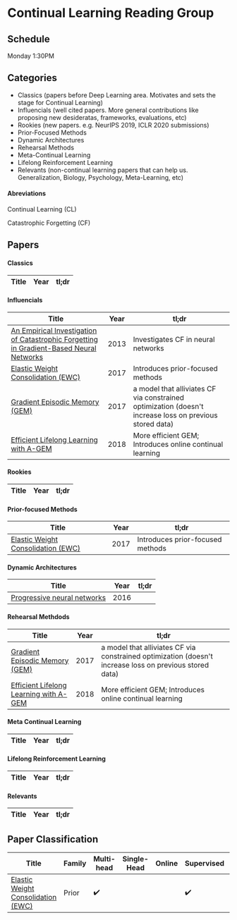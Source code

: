 # Continual Learning Reading Group

## Schedule

Monday 1:30PM

## Categories

* Classics (papers before Deep Learning area. Motivates and sets the stage for Continual Learning)
* Influencials (well cited papers. More general contributions like proposing new desideratas, frameworks, evaluations, etc)
* Rookies (new papers. e.g. NeurIPS 2019, ICLR 2020 submissions)
* Prior-Focused Methods
* Dynamic Architectures
* Rehearsal Methods
* Meta-Continual Learning
* Lifelong Reinforcement Learning
* Relevants (non-continual learning papers that can help us. Generalization, Biology, Psychology, Meta-Learning, etc)

#### Abreviations

Continual Learning (CL)

Catastrophic Forgetting (CF)


## Papers

#### Classics

Title | Year | tl;dr
--- | --- | ---

#### Influencials

Title | Year | tl;dr
--- | --- | ---
[An Empirical Investigation of Catastrophic Forgetting in Gradient-Based Neural Networks](https://arxiv.org/abs/1312.6211) | 2013 | Investigates CF in neural networks
[Elastic Weight Consolidation (EWC)](https://www.pnas.org/content/pnas/114/13/3521.full.pdf) | 2017 | Introduces prior-focused methods
[Gradient Episodic Memory (GEM)](https://arxiv.org/abs/1706.08840) | 2017 | a model that alliviates CF via constrained optimization (doesn't increase loss on previous stored data)
[Efficient Lifelong Learning with A-GEM](https://arxiv.org/abs/1812.00420) | 2018 | More efficient GEM; Introduces online continual learning

#### Rookies

Title | Year | tl;dr
--- | --- | ---

#### Prior-focused Methods

Title | Year | tl;dr
--- | --- | ---
[Elastic Weight Consolidation (EWC)](https://www.pnas.org/content/pnas/114/13/3521.full.pdf) | 2017 | Introduces prior-focused methods


#### Dynamic Architectures

Title | Year | tl;dr
--- | --- | ---
[Progressive neural networks](https://arxiv.org/abs/1606.04671) | 2016 |

#### Rehearsal Methdods

Title | Year | tl;dr
--- | --- | ---
[Gradient Episodic Memory (GEM)](https://arxiv.org/abs/1706.08840) | 2017 | a model that alliviates CF via constrained optimization (doesn't increase loss on previous stored data)
[Efficient Lifelong Learning with A-GEM](https://arxiv.org/abs/1812.00420) | 2018 | More efficient GEM; Introduces online continual learning


#### Meta Continual Learning

Title | Year | tl;dr
--- | --- | ---

#### Lifelong Reinforcement Learning

Title | Year | tl;dr
--- | --- | ---

#### Relevants 

Title | Year | tl;dr
--- | --- | ---


## Paper Classification


Title | Family | Multi-head | Single-Head | Online | Supervised | Generative | RL
--- | --- | --- | --- | --- | --- | --- | ---
[Elastic Weight Consolidation (EWC)](https://www.pnas.org/content/pnas/114/13/3521.full.pdf) | Prior | :heavy_check_mark: | | | :heavy_check_mark: | | :heavy_check_mark: 
